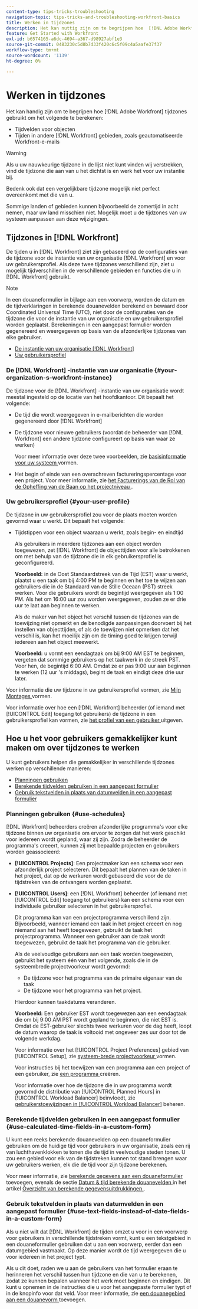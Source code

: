 ```yaml
---
content-type: tips-tricks-troubleshooting
navigation-topic: tips-tricks-and-troubleshooting-workfront-basics
title: Werken in tijdzones
description: Het kan nuttig zijn om te begrijpen hoe  [!DNL Adobe Workfront]  tijdstreken gebruikt om tijdgebieden voor voorwerpen en tijden op andere gebieden zoals e-mails te berekenen.
feature: Get Started with Workfront
exl-id: b6574165-a6dc-4694-a367-d98927abf1e3
source-git-commit: 0483230c5d8b7d33f420c6c5f09c4a5aafe37f37
workflow-type: tm+mt
source-wordcount: '1139'
ht-degree: 0%

---
```


# Werken in tijdzones

<!-- Audited: 2/2024 -->

Het kan handig zijn om te begrijpen hoe [!DNL Adobe Workfront] tijdzones gebruikt om het volgende te berekenen:

* Tijdvelden voor objecten
* Tijden in andere [!DNL Workfront] gebieden, zoals geautomatiseerde Workfront-e-mails

>[!WARNING]
>
>Als u uw nauwkeurige tijdzone in de lijst niet kunt vinden wij verstrekken, vind de tijdzone die aan van u het dichtst is en werk het voor uw instantie bij.
>
>Bedenk ook dat een vergelijkbare tijdzone mogelijk niet perfect overeenkomt met die van u.
>
>Sommige landen of gebieden kunnen bijvoorbeeld de zomertijd in acht nemen, maar uw land misschien niet. Mogelijk moet u de tijdzones van uw systeem aanpassen aan deze wijzigingen.


## Tijdzones in [!DNL Workfront]

De tijden u in [!DNL Workfront] ziet zijn gebaseerd op de configuraties van de tijdzone voor de instantie van uw organisatie [!DNL Workfront] en voor uw gebruikersprofiel. Als deze twee tijdzones verschillend zijn, ziet u mogelijk tijdverschillen in de verschillende gebieden en functies die u in [!DNL Workfront] gebruikt.

>[!NOTE]
>
>In een douaneformulier in bijlage aan een voorwerp, worden de datum en de tijdverklaringen in berekende douanevelden berekend en bewaard door Coordinated Universal Time (UTC), niet door de configuraties van de tijdzone die voor de instantie van uw organisatie en uw gebruikersprofiel worden geplaatst. Berekeningen in een aangepast formulier worden gegenereerd en weergegeven op basis van de afzonderlijke tijdzones van elke gebruiker.

* [De instantie van uw organisatie  [!DNL Workfront] ](#your-organization-s-workfront-instance)
* [Uw gebruikersprofiel](#your-user-profile)

### De [!DNL Workfront] -instantie van uw organisatie {#your-organization-s-workfront-instance}

De tijdzone voor de [!DNL Workfront] -instantie van uw organisatie wordt meestal ingesteld op de locatie van het hoofdkantoor. Dit bepaalt het volgende:

* De tijd die wordt weergegeven in e-mailberichten die worden gegenereerd door [!DNL Workfront]
* De tijdzone voor nieuwe gebruikers (voordat de beheerder van [!DNL Workfront] een andere tijdzone configureert op basis van waar ze werken)

  Voor meer informatie over deze twee voorbeelden, zie [ basisinformatie voor uw systeem ](../../administration-and-setup/get-started-wf-administration/configure-basic-info.md) vormen.

* Het begin of einde van een overschreven factureringspercentage voor een project. Voor meer informatie, zie [ het Facturerings van de Rol van de Opheffing van de Baan op het projectniveau ](../../manage-work/projects/project-finances/override-job-role-billing-rates-at-the-project-level.md).

### Uw gebruikersprofiel {#your-user-profile}

De tijdzone in uw gebruikersprofiel zou voor de plaats moeten worden gevormd waar u werkt. Dit bepaalt het volgende:

<!--
* The time shown in your outgoing [!DNL Workfront] email messages
[NOTE FROM LISA: Saeid that dates/times shown in emails are more complicated than how it is described in the article so we decided to comment out this line.]
-->
* Tijdstippen voor een object waaraan u werkt, zoals begin- en eindtijd

  Als gebruikers in meerdere tijdzones aan een object worden toegewezen, zet [!DNL Workfront] de objecttijden voor alle betrokkenen om met behulp van de tijdzone die in elk gebruikersprofiel is geconfigureerd.

  **Voorbeeld:** in de Oost Standaardstreek van de Tijd (EST) waar u werkt, plaatst u een taak om bij 4:00 PM te beginnen en het toe te wijzen aan gebruikers die in de Standaard van de Stille Oceaan (PST) streek werken. Voor die gebruikers wordt de begintijd weergegeven als 1:00 PM. Als het om 16:00 uur zou worden weergegeven, zouden ze er drie uur te laat aan beginnen te werken.

  Als de maker van het object het verschil tussen de tijdzones van de toewijzing niet opmerkt en de benodigde aanpassingen doorvoert bij het instellen van objecttijden, of als de toewijzen niet opmerken dat het verschil is, kan het moeilijk zijn om de timing goed te krijgen terwijl iedereen aan het object meewerkt.

  **Voorbeeld:** u vormt een eendagtaak om bij 9:00 AM EST te beginnen, vergeten dat sommige gebruikers op het taakwerk in de streek PST. Voor hen, de begintijd 6:00 AM. Omdat ze er pas 9:00 uur aan beginnen te werken (12 uur &#39;s middags), begint de taak en eindigt deze drie uur later.

Voor informatie die uw tijdzone in uw gebruikersprofiel vormen, zie [ Mijn Montages ](../../workfront-basics/manage-your-account-and-profile/configuring-your-user-profile/configure-my-settings.md) vormen.

Voor informatie over hoe een [!DNL Workfront] beheerder (of iemand met [!UICONTROL Edit] toegang tot gebruikers) de tijdzone in een gebruikersprofiel kan vormen, zie [ het profiel van een gebruiker ](../../administration-and-setup/add-users/create-and-manage-users/edit-a-users-profile.md) uitgeven.

## Hoe u het voor gebruikers gemakkelijker kunt maken om over tijdzones te werken

U kunt gebruikers helpen die gemakkelijker in verschillende tijdzones werken op verschillende manieren:

* [Planningen gebruiken](#use-schedules)
* [Berekende tijdvelden gebruiken in een aangepast formulier](#use-calculated-time-fields-in-a-custom-form)
* [Gebruik tekstvelden in plaats van datumvelden in een aangepast formulier](#use-text-fields-instead-of-date-fields-in-a-custom-form)

### Planningen gebruiken {#use-schedules}

[!DNL Workfront] beheerders creëren afzonderlijke programma&#39;s voor elke tijdzone binnen uw organisatie om ervoor te zorgen dat het werk geschikt voor iedereen wordt gepland, waar zij zijn. Zodra de beheerder de programma&#39;s creeert, kunnen zij met bepaalde projecten en gebruikers worden geassocieerd:

* **[!UICONTROL Projects]**: Een projectmaker kan een schema voor een afzonderlijk project selecteren. Dit bepaalt het plannen van de taken in het project, dat op de werkuren wordt gebaseerd die voor de de tijdstreken van de ontvangers worden geplaatst.
* **[!UICONTROL Users]**: een [!DNL Workfront] beheerder (of iemand met [!UICONTROL Edit] toegang tot gebruikers) kan een schema voor een individuele gebruiker selecteren in het gebruikersprofiel.

  Dit programma kan van een projectprogramma verschillend zijn. Bijvoorbeeld, wanneer iemand een taak in het project creeert en nog niemand aan het heeft toegewezen, gebruikt de taak het projectprogramma. Wanneer een gebruiker aan de taak wordt toegewezen, gebruikt de taak het programma van die gebruiker.

  Als de veelvoudige gebruikers aan een taak worden toegewezen, gebruikt het systeem één van het volgende, zoals die in de systeembrede projectvoorkeur wordt gevormd:

   * De tijdzone voor het programma van de primaire eigenaar van de taak
   * De tijdzone voor het programma van het project.

  Hierdoor kunnen taakdatums veranderen.

  **Voorbeeld:** Een gebruiker EST wordt toegewezen aan een eendagtaak die om bij 9:00 AM PST wordt gepland te beginnen, die niet EST is. Omdat de EST-gebruiker slechts twee werkuren voor de dag heeft, loopt de datum waarop de taak is voltooid met ongeveer zes uur door tot de volgende werkdag.

  Voor informatie over het [!UICONTROL Project Preferences] gebied van [!UICONTROL Setup], zie [ systeem-brede projectvoorkeur ](../../administration-and-setup/set-up-workfront/configure-system-defaults/set-project-preferences.md) vormen.

  Voor instructies bij het toewijzen van een programma aan een project of een gebruiker, zie [ een programma ](../../administration-and-setup/set-up-workfront/configure-timesheets-schedules/create-schedules.md) creëren.

  Voor informatie over hoe de tijdzone die in uw programma wordt gevormd de distributie van [!UICONTROL Planned Hours] in [!UICONTROL Workload Balancer] beïnvloedt, zie [ gebruikerstoewijzingen in [!UICONTROL Workload Balancer]](../../resource-mgmt/workload-balancer/manage-user-allocations-workload-balancer.md) beheren.


### Berekende tijdvelden gebruiken in een aangepast formulier {#use-calculated-time-fields-in-a-custom-form}

U kunt een reeks berekende douanevelden op een douaneformulier gebruiken om de huidige tijd voor gebruikers in uw organisatie, zoals een rij van luchthavenklokken te tonen die de tijd in veelvoudige steden tonen. U zou een gebied voor elk van de tijdstreken kunnen tot stand brengen waar uw gebruikers werken, elk die de tijd voor zijn tijdzone berekenen.

Voor meer informatie, zie [ berekende gegevens aan een douaneformulier ](../../administration-and-setup/customize-workfront/create-manage-custom-forms/add-calculated-data-to-custom-form.md) toevoegen, evenals de sectie [ Datum &amp; tijd berekende douanevelden ](../../reports-and-dashboards/reports/calc-cstm-data-reports/calculated-data-expressions.md#date) in het artikel [ Overzicht van berekende gegevensuitdrukkingen ](../../reports-and-dashboards/reports/calc-cstm-data-reports/calculated-data-expressions.md).

### Gebruik tekstvelden in plaats van datumvelden in een aangepast formulier {#use-text-fields-instead-of-date-fields-in-a-custom-form}

Als u niet wilt dat [!DNL Workfront] de tijden omzet u voor in een voorwerp voor gebruikers in verschillende tijdstreken vormt, kunt u een tekstgebied in een douaneformulier gebruiken dat u aan een voorwerp, eerder dan een datumgebied vastmaakt. Op deze manier wordt de tijd weergegeven die u voor iedereen in het project typt.

Als u dit doet, raden we u aan de gebruikers van het formulier eraan te herinneren het verschil tussen hun tijdzone en die van u te berekenen, zodat ze kunnen bepalen wanneer het werk moet beginnen en eindigen. Dit kunt u opnemen in de instructies die u voor het aangepaste formulier typt of in de knopinfo voor dat veld. Voor meer informatie, zie [ een douanegebied aan een douanevorm ](../../administration-and-setup/customize-workfront/create-manage-custom-forms/add-a-custom-field-to-a-custom-form.md) toevoegen.
